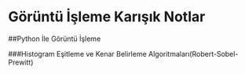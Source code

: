 # Görüntü İşleme Karışık Notlar

##Python İle Görüntü İşleme

###Histogram Eşitleme ve Kenar Belirleme Algoritmaları(Robert-Sobel-Prewitt)
